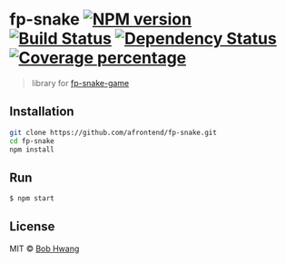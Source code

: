 # fp-snake [![NPM version][npm-image]][npm-url] [![Build Status][travis-image]][travis-url] [![Dependency Status][daviddm-image]][daviddm-url] [![Coverage percentage][coveralls-image]][coveralls-url]
> library for [fp-snake-game](https://github.com/afrontend/fp-snake-game)

## Installation

```sh
git clone https://github.com/afrontend/fp-snake.git
cd fp-snake
npm install
```

## Run

```sh
$ npm start
```

## License

MIT © [Bob Hwang](https://agvim.wordpress.com)


[npm-image]: https://badge.fury.io/js/fp-snake.svg
[npm-url]: https://npmjs.org/package/fp-snake
[travis-image]: https://travis-ci.org/afrontend/fp-snake.svg?branch=master
[travis-url]: https://travis-ci.org/afrontend/fp-snake
[daviddm-image]: https://david-dm.org/afrontend/fp-snake.svg?theme=shields.io
[daviddm-url]: https://david-dm.org/afrontend/fp-snake
[coveralls-image]: https://coveralls.io/repos/afrontend/fp-snake/badge.svg
[coveralls-url]: https://coveralls.io/r/afrontend/fp-snake
